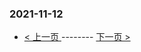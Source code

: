 ### 2021-11-12 
 

- [ < 上一页 ](https://github.com/able8/weibo-hot-record/blob/master/2021-11-11.md) -------- [ 下一页 > ](https://github.com/able8/weibo-hot-record/blob/master/2021-11-13.md)